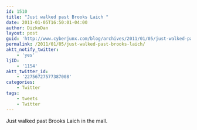 ```yaml
---
id: 1510
title: "Just walked past Brooks Laich "
date: 2011-01-05T16:50:01-04:00
author: DizkoDan
layout: post
guid: 'http://www.cyberjunx.com/blog/archives/2011/01/05/just-walked-past-brooks-laich/'
permalink: /2011/01/05/just-walked-past-brooks-laich/
aktt_notify_twitter:
    - 'yes'
ljID:
    - '1154'
aktt_twitter_id:
    - '22756727577387008'
categories:
    - Twitter
tags:
    - tweets
    - Twitter
---
```


Just walked past Brooks Laich in the mall.